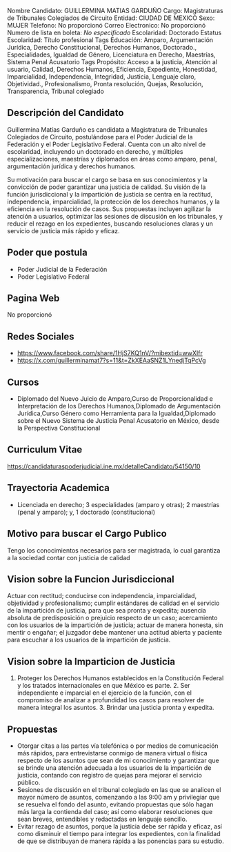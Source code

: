 Nombre Candidato: GUILLERMINA MATIAS GARDUÑO
Cargo: Magistraturas de Tribunales Colegiados de Circuito
Entidad: CIUDAD DE MEXICO
Sexo: MUJER
Telefono: No proporcionó
Correo Electronico: No proporcionó
Numero de lista en boleta: *No especificado*
Escolaridad: Doctorado
Estatus Escolaridad: Título profesional
Tags Educación: Amparo, Argumentación Jurídica, Derecho Constitucional, Derechos Humanos, Doctorado., Especialidades, Igualdad de Género, Licenciatura en Derecho, Maestrías, Sistema Penal Acusatorio
Tags Propósito: Acceso a la justicia, Atención al usuario, Calidad, Derechos Humanos, Eficiencia, Expediente, Honestidad, Imparcialidad, Independencia, Integridad, Justicia, Lenguaje claro, Objetividad., Profesionalismo, Pronta resolución, Quejas, Resolución, Transparencia, Tribunal colegiado


## Descripción del Candidato 

Guillermina Matías Garduño es candidata a Magistratura de Tribunales Colegiados de Circuito, postulándose para el Poder Judicial de la Federación y el Poder Legislativo Federal. Cuenta con un alto nivel de escolaridad, incluyendo un doctorado en derecho, y múltiples especializaciones, maestrías y diplomados en áreas como amparo, penal, argumentación jurídica y derechos humanos.

Su motivación para buscar el cargo se basa en sus conocimientos y la convicción de poder garantizar una justicia de calidad. Su visión de la función jurisdiccional y la impartición de justicia se centra en la rectitud, independencia, imparcialidad, la protección de los derechos humanos, y la eficiencia en la resolución de casos. Sus propuestas incluyen agilizar la atención a usuarios, optimizar las sesiones de discusión en los tribunales, y reducir el rezago en los expedientes, buscando resoluciones claras y un servicio de justicia más rápido y eficaz.


## Poder que postula

- Poder Judicial de la Federación
- Poder Legislativo Federal


## Pagina Web

No proporcionó


## Redes Sociales

- https://www.facebook.com/share/1HjS7KQ1nV/?mibextid=wwXIfr
- https://x.com/guillerminamat7?s=11&t=ZkXEAaSNZ1LYnedjTqPcVg


## Cursos

- Diplomado del Nuevo Juicio de Amparo,Curso de Proporcionalidad e Interpretación de los Derechos Humanos,Diplomado de Argumentación Jurídica,Curso Género como Herramienta para la Igualdad,Diplomado sobre el Nuevo Sistema de Justicia Penal Acusatorio en México, desde la Perspectiva Constitucional


## Curriculum Vitae

https://candidaturaspoderjudicial.ine.mx/detalleCandidato/54150/10


## Trayectoria Academica

- Licenciada en derecho; 3 especialidades (amparo y otras); 2 maestrías (penal y amparo); y, 1 doctorado (constitucional)


## Motivo para buscar el Cargo Publico

Tengo los conocimientos necesarios para ser magistrada, lo cual garantiza a la sociedad contar con justicia de calidad


## Vision sobre la Funcion Jurisdiccional

Actuar con rectitud; conducirse con independencia, imparcialidad, objetividad y profesionalismo; cumplir estándares de calidad en el servicio de la impartición de justicia, para que sea pronta y expedita; ausencia absoluta de predisposición o prejuicio respecto de un caso; acercamiento con los usuarios de la impartición de justicia; actuar de manera honesta, sin mentir o engañar; el juzgador debe mantener una actitud abierta y paciente para escuchar a los usuarios de la impartición de justicia.


## Vision sobre la Imparticion de Justicia

1. Proteger los Derechos Humanos establecidos en la Constitución Federal y los tratados internacionales en que México es parte. 2. Ser independiente e imparcial en el ejercicio de la función, con el compromiso de analizar a profundidad los casos para resolver de manera integral los asuntos. 3. Brindar una justicia pronta y expedita.


## Propuestas

- Otorgar citas a las partes vía telefónica o por medios de comunicación más rápidos, para entrevistarse conmigo de manera virtual o física respecto de los asuntos que sean de mi conocimiento y garantizar que se brinde una atención adecuada a los usuarios de la impartición de justicia, contando con registro de quejas para mejorar el servicio público.
- Sesiones de discusión en el tribunal colegiado en las que se analicen el mayor número de asuntos, comenzando a las 9:00 am y privilegiar que se resuelva el fondo del asunto, evitando propuestas que sólo hagan más larga la contienda del caso; así como elaborar resoluciones que sean breves, entendibles y redactadas en lenguaje sencillo.
- Evitar rezago de asuntos, porque la justicia debe ser rápida y eficaz, así como disminuir el tiempo para integrar los expedientes, con la finalidad de que se distribuyan de manera rápida a las ponencias para su estudio.

